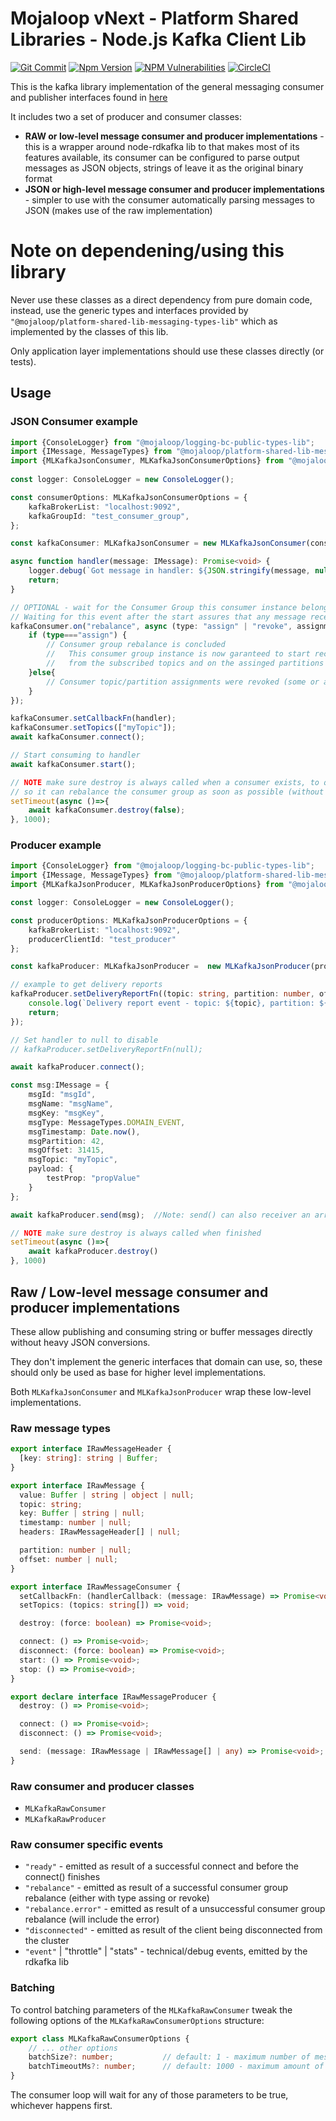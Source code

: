# Mojaloop vNext - Platform Shared Libraries - Node.js Kafka Client Lib

[![Git Commit](https://img.shields.io/github/last-commit/mojaloop/platform-shared-lib.svg?style=flat)](https://github.com/mojaloop/platform-shared-lib/commits/master)
[![Npm Version](https://img.shields.io/npm/v/@mojaloop/platform-shared-lib-nodejs-kafka-client-lib.svg?style=flat)](https://www.npmjs.com/package/@mojaloop/platform-shared-lib-nodejs-kafka-client-lib)
[![NPM Vulnerabilities](https://img.shields.io/snyk/vulnerabilities/npm/@mojaloop/platform-shared-lib.svg?style=flat)](https://www.npmjs.com/package/@mojaloop/platform-shared-lib)
[![CircleCI](https://circleci.com/gh/mojaloop/platform-shared-lib.svg?style=svg)](https://circleci.com/gh/mojaloop/platform-shared-lib)

This is the kafka library implementation of the general messaging consumer and publisher interfaces found in [here](https://www.npmjs.com/package/@mojaloop/platform-shared-lib-messaging-types-lib)  

It includes two a set of producer and consumer classes:
- **RAW or low-level message consumer and producer implementations** - this is a wrapper around node-rdkafka lib to that makes most of its features available, its consumer can be configured to parse output messages as JSON objects, strings of leave it as the original binary format 
- **JSON or high-level message consumer and producer implementations** - simpler to use with the consumer automatically parsing messages to JSON (makes use of the raw implementation)

# Note on dependening/using this library
Never use these classes as a direct dependency from pure domain code, instead, use the generic types and interfaces provided by `"@mojaloop/platform-shared-lib-messaging-types-lib"` which as implemented by the classes of this lib.

Only application layer implementations should use these classes directly (or tests).

## Usage

### JSON Consumer example

```typescript
import {ConsoleLogger} from "@mojaloop/logging-bc-public-types-lib";
import {IMessage, MessageTypes} from "@mojaloop/platform-shared-lib-messaging-types-lib";
import {MLKafkaJsonConsumer, MLKafkaJsonConsumerOptions} from "@mojaloop/platform-shared-lib-nodejs-kafka-client-lib";
	
const logger: ConsoleLogger = new ConsoleLogger();

const consumerOptions: MLKafkaJsonConsumerOptions = {
    kafkaBrokerList: "localhost:9092",
    kafkaGroupId: "test_consumer_group",
};

const kafkaConsumer: MLKafkaJsonConsumer = new MLKafkaJsonConsumer(consumerOptions, logger);

async function handler(message: IMessage): Promise<void> {
    logger.debug(`Got message in handler: ${JSON.stringify(message, null, 2)}`);
    return;
}

// OPTIONAL - wait for the Consumer Group this consumer instance belongs to, be rebalanced
// Waiting for this event after the start assures that any message received after this event is sent to the custom handler above  
kafkaConsumer.on("rebalance", async (type: "assign" | "revoke", assignments) => {
	if (type==="assign") {
		// Consumer group rebalance is concluded
		//   This consumer group instance is now garanteed to start receiving messages 
		//   from the subscribed topics and on the assinged partitions 
	}else{
		// Consumer topic/partition assignments were revoked (some or all)
	}
});

kafkaConsumer.setCallbackFn(handler);
kafkaConsumer.setTopics(["myTopic"]);
await kafkaConsumer.connect();

// Start consuming to handler
await kafkaConsumer.start();

// NOTE make sure destroy is always called when a consumer exists, to quickly inform the Kafka cluster,
// so it can rebalance the consumer group as soon as possible (without waiting for a timeout)
setTimeout(async ()=>{
    await kafkaConsumer.destroy(false);
}, 1000);
```

### Producer example

```typescript
import {ConsoleLogger} from "@mojaloop/logging-bc-public-types-lib";
import {IMessage, MessageTypes} from "@mojaloop/platform-shared-lib-messaging-types-lib";
import {MLKafkaJsonProducer, MLKafkaJsonProducerOptions} from "@mojaloop/platform-shared-lib-nodejs-kafka-client-lib";

const logger: ConsoleLogger = new ConsoleLogger();

const producerOptions: MLKafkaJsonProducerOptions = {
    kafkaBrokerList: "localhost:9092",
    producerClientId: "test_producer"
};

const kafkaProducer: MLKafkaJsonProducer =  new MLKafkaJsonProducer(producerOptions, logger);

// example to get delivery reports
kafkaProducer.setDeliveryReportFn((topic: string, partition: number, offset: number) => {
    console.log(`Delivery report event - topic: ${topic}, partition: ${partition}, offset: ${offset}`);
    return;
});

// Set handler to null to disable
// kafkaProducer.setDeliveryReportFn(null);

await kafkaProducer.connect();

const msg:IMessage = {
    msgId: "msgId",
    msgName: "msgName",
    msgKey: "msgKey",
    msgType: MessageTypes.DOMAIN_EVENT,
    msgTimestamp: Date.now(),
    msgPartition: 42,
    msgOffset: 31415,
    msgTopic: "myTopic",
    payload: {
        testProp: "propValue"
    }
};

await kafkaProducer.send(msg);  //Note: send() can also receiver an array of messages

// NOTE make sure destroy is always called when finished
setTimeout(async ()=>{
    await kafkaProducer.destroy()
}, 1000)
```

## Raw / Low-level message consumer and producer implementations

These allow publishing and consuming string or buffer messages directly without heavy JSON conversions.

They don't implement the generic interfaces that domain can use, so, these should only be used as base for higher level implementations.

Both `MLKafkaJsonConsumer` and `MLKafkaJsonProducer` wrap these low-level implementations.

### Raw message types
```typescript
export interface IRawMessageHeader {
  [key: string]: string | Buffer;
}

export interface IRawMessage {
  value: Buffer | string | object | null;
  topic: string;
  key: Buffer | string | null;
  timestamp: number | null;
  headers: IRawMessageHeader[] | null;

  partition: number | null;
  offset: number | null;
}

export interface IRawMessageConsumer {
  setCallbackFn: (handlerCallback: (message: IRawMessage) => Promise<void>) => void;
  setTopics: (topics: string[]) => void;

  destroy: (force: boolean) => Promise<void>;

  connect: () => Promise<void>;
  disconnect: (force: boolean) => Promise<void>;
  start: () => Promise<void>;
  stop: () => Promise<void>;
}

export declare interface IRawMessageProducer {
  destroy: () => Promise<void>;

  connect: () => Promise<void>;
  disconnect: () => Promise<void>;

  send: (message: IRawMessage | IRawMessage[] | any) => Promise<void>;
}
```

### Raw consumer and producer classes
- `MLKafkaRawConsumer`
- `MLKafkaRawProducer`

### Raw consumer specific events

- `"ready"` - emitted as result of a successful connect and before the connect() finishes
- `"rebalance"` - emitted as result of a successful consumer group rebalance (either with type assing or revoke)
- `"rebalance.error"` - emitted as result of a unsuccessful consumer group rebalance (will include the error)
- `"disconnected"` - emitted as result of the client being disconnected from the cluster
- `"event"` | "throttle" | "stats" - technical/debug events, emitted by the rdkafka lib

### Batching
To control batching parameters of the `MLKafkaRawConsumer` tweak the following options of the `MLKafkaRawConsumerOptions` structure:

```typescript
export class MLKafkaRawConsumerOptions {
    // ... other options
    batchSize?: number;           // default: 1 - maximum number of messasges to wait for in each consume loop (if not timeout)
    batchTimeoutMs?: number;      // default: 1000 - maximum amount of time to wait for in each consume loop (if not bactch size reached)
}
```

The consumer loop will wait for any of those parameters to be true, whichever happens first.